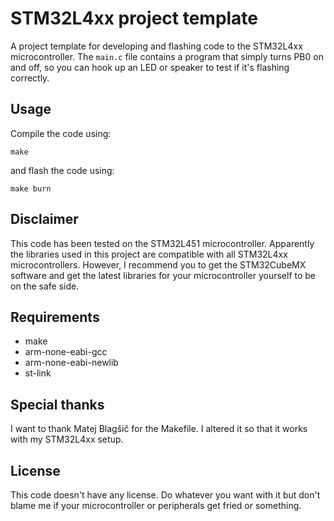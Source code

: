 # STM32L4xx project template
A project template for developing and flashing code to the STM32L4xx microcontroller. The `main.c` file contains a program that simply turns PB0 on and off, so you can hook up an LED or speaker to test if it's flashing correctly.

## Usage
Compile the code using:
```
make
```
and flash the code using:
```
make burn
```

## Disclaimer
This code has been tested on the STM32L451 microcontroller. Apparently the libraries used in this project are compatible with all STM32L4xx microcontrollers. However, I recommend you to get the STM32CubeMX software and get the latest libraries for your microcontroller yourself to be on the safe side.

## Requirements
  - make
  - arm-none-eabi-gcc
  - arm-none-eabi-newlib
  - st-link

## Special thanks
I want to thank Matej Blagšič for the Makefile. I altered it so that it works with my STM32L4xx setup.

## License
This code doesn't have any license. Do whatever you want with it but don't blame me if your microcontroller or peripherals get fried or something.
